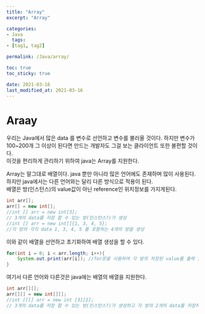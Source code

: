 ```yaml
---
title: "Array"
excerpt: "Array"

categories:
- Java
  tags:
- [tag1, tag2]

permalink: /Java/array/

toc: true
toc_sticky: true

date: 2021-03-16
last_modified_at: 2021-03-16
---
```

# Araay

우리는 Java에서 많은 data 를 변수로 선언하고 변수를 불러올 것이다.
하지만 변수가 100~200개 그 이상이 된다면 만드는 개발자도 그걸 보는 클라이언트 또한 불편할 것이다.  
이것을 편리하게 관리하기 위하여 java는 Array를 지원한다.

Array는 말그대로 배열이다. java 뿐만 아니라 많은 언어에도 존재하며 많이 사용된다.  
하지만 java에서는 다른 언어와는 달리 다른 방식으로 적용이 된다.  
배열은 방(인스턴스)의 value값이 아닌 reference인 위치정보를 가지게된다.

```java
int arr[];
arr[] = new int[];
//int [] arr = new int[3];
// 3개의 data를 저장 할 수 있는 방(인스턴스?)가 생성
//int [] arr = new int[]{1, 3, 4, 5};
//각 방의 각각 data 1, 3, 4, 5 를 포함하는 4개의 방을 생성
```

이와 같이 배열을 선언하고 초기화하여 배열 생성을 할 수 있다.

```java
for(int i = 0; i < arr.length; i++){
    System.out.print(arr[i]); //for문을 사용하여 각 방의 저장된 value를 출력 할 수 있다.
}
```

여기서 다른 언어와 다른것은 java에는 배열의 배열을 지원한다.

```java
int arr[][];
arr[][] = new int[][];
//int [][] arr = new int [3][2];
// 3개의 data를 저장 할 수 있는 방(인스턴스?)가 생성하고 각 방의 2개의 data를 저장하는 방을 생성한다.
```
